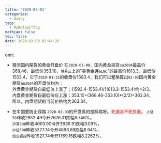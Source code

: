 ```yaml
---
title: '2020-02-03'
categories:
  - diary
tags:
  - MyDefaultTag
mathjax: false
toc: false
date: 2020-02-03 02:44:28
---
```

omit
<!--more-->

* 猜测国内期货的黄金开盘价
在`2020-01-08`，国内黄金期货`au2004`最高价368.46，最低价353.10，`博易云`上的"美黄金连`GLNC`"的最高价1613.3，最低价1553.4，它于`2020-01-31`的收盘价1593.4，我们可以粗略算出`02-03`国内黄金期货`au2004`的开盘价约为：  
外盘黄金期货自最低价上涨了：(1593.4-1553.4)/(1613.3-1553.4)约=2/3，  
内盘黄金期货自最低价应上涨：353.10+(368.46-353.10)*(2/3)=363.34，  
所以，内盘期货的当前价格约为363.34，  

* 在中国要防止踩踏
`2020-02-03`的开盘真的是踩踏呀。<label style="color:red">死道友不死贫道。</label> 
`上证50`昨收2932.49今开2676.01跌幅8.746%，  
`沪深300`昨收4003.90今开3639.91跌幅9.09%，  
`中证500`昨收5377.74今开4896.89跌幅8.94%，  
`创业板指`昨收1927.74今开1769.16跌幅8.2262%，  
